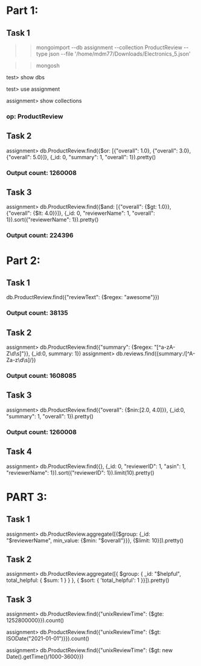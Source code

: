 # Part 1:
## Task 1
>> mongoimport --db assignment --collection ProductReview --type json --file '/home/mdm77/Downloads/Electronics_5.json' 

>> mongosh

test> show dbs

test> use assignment

assignment> show collections
### op: ProductReview

## Task 2
assignment> db.ProductReview.find({$or: [{"overall": 1.0}, {"overall": 3.0}, {"overall": 5.0}]}, {_id: 0, "summary": 1, "overall": 1}).pretty()
### Output count: 1260008

## Task 3
assignment> db.ProductReview.find({$and: [{"overall": {$gt: 1.0}}, {"overall": {$lt: 4.0}}]}, {_id: 0, "reviewerName": 1, "overall": 1}).sort({"reviewerName": 1}).pretty()
### Output count: 224396

# Part 2:

## Task 1
db.ProductReview.find({"reviewText": {$regex: "awesome"}})
### Output count: 38135

## Task 2
assignment> db.ProductReview.find({"summary": {$regex: "[^a-zA-Z\d\s]"}}, {_id:0, summary: 1})
assignment>  db.reviews.find({summary:/[^A-Za-z\d\s]/})
### Output count: 1608085

## Task 3
assignment> db.ProductReview.find({"overall": {$nin:[2.0, 4.0]}}, {_id:0, "summary": 1, "overall": 1}).pretty()
### Output count: 1260008

## Task 4
assignment> db.ProductReview.find({}, {_id: 0, "reviewerID": 1, "asin": 1, "reviewerName": 1}).sort({"reviewerID": 1}).limit(10).pretty()

# PART 3:

## Task 1
assignment> db.ProductReview.aggregate([{$group: {_id: "$reviewerName", min_value: {$min: "$overall"}}}, {$limit: 10}]).pretty()

## Task 2
assignment> db.ProductReview.aggregate([{ $group: { _id: "$helpful", total_helpful: { $sum: 1 } } }, { $sort: { 'total_helpful': 1 }}]).pretty()

## Task 3
assignment> db.ProductReview.find({"unixReviewTime": {$gte: 1252800000}}).count()

assignment> db.ProductReview.find({"unixReviewTime": {$gt: ISODate("2021-01-01")}}).count()

assignment> db.ProductReview.find({"unixReviewTime": {$gt: new Date().getTime()/1000-3600}})

